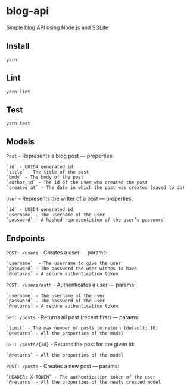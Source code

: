 # blog-api
Simple blog API using Node.js and SQLite

## Install
```
yarn
```

## Lint
```
yarn lint
```

## Test
```
yarn test
```

## Models
`Post` - Represents a blog post — properties:

	`id` - UUID4 generated id
	`title` - The title of the post
	`body` - The body of the post 
	`author_id` - The id of the user who created the post
	`created_at` - The date in which the post was created (saved to db)

`User` - Represents the writer of a post — properties:

	`id` - UUID4 generated id
	`username` - The username of the user
	`password` - A hashed representation of the user’s password
	
## Endpoints
`POST: /users` - Creates a user  — params:

	`username`  - The username to give the user
	`password` - The password the user wishes to have
	`@returns` - A secure authentication token

`POST: /users/auth` - Authenticates a user — params:

	`username` - The username of the user
	`password` - The password of the user
	`@returns` - A secure authentication token

`GET: /posts` - Returns all post  (recent first) — params:

	`limit` - The max number of posts to return (default: 10)
	`@returns` - All the properties of the model

`GET: /posts/{id}` - Returns the post for the given id:

	`@returns` - All the properties of the model

`POST: /posts` - Creates a new post — params:

	`HEADER: X-TOKEN` - The authentication token of the user
	`@returns` - All the properties of the newly created model
